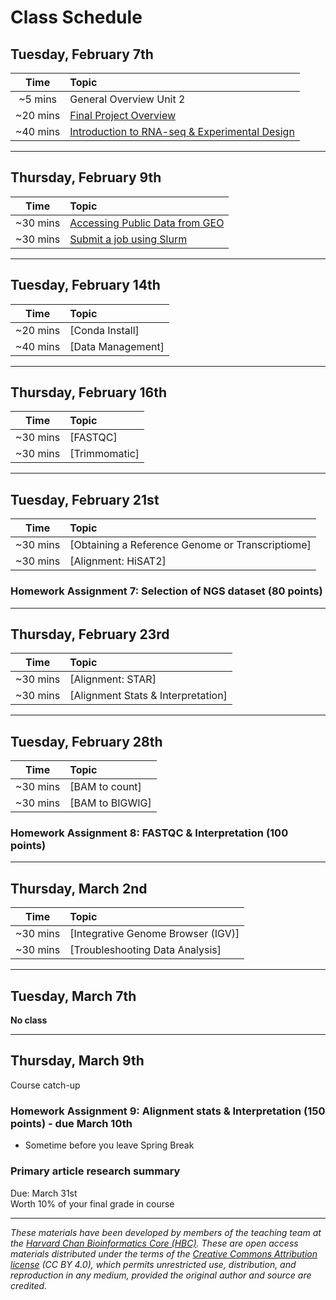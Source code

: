 # Class Schedule

## Tuesday, February 7th 

| Time |  Topic  |  
|:-----------:|:----------| 
| ~5 mins| General Overview Unit 2| 
| ~20 mins| [Final Project Overview](../lectures/GuidelinesforFinalProject.pdf) | 
| ~40 mins | [Introduction to RNA-seq & Experimental Design](../lectures/Lecture4-MMG232.pdf) |


***

## Thursday, February 9th 

| Time |  Topic  |  
|:-----------:|:----------| 
| ~30 mins| [Accessing Public Data from GEO](../lessons/02_accessing_public_experimental_data.md)| 
| ~30 mins| [Submit a job using Slurm](../lessons/02_job_submission_slurm.md)| 

***

## Tuesday, February 14th 

| Time |  Topic  |  
|:-----------:|:----------|
| ~20 mins| [Conda Install] | 
| ~40 mins| [Data Management] | 

***
## Thursday, February 16th 
| Time |  Topic  |  
|:-----------:|:----------| 
| ~30 mins| [FASTQC] | 
| ~30 mins| [Trimmomatic] | 

***

## Tuesday, February 21st 
| Time |  Topic  |  
|:-----------:|:----------| 
| ~30 mins| [Obtaining a Reference Genome or Transcriptiome] | 
| ~30 mins| [Alignment: HiSAT2] | 

### Homework Assignment 7: Selection of NGS dataset (80 points)
***

## Thursday, February 23rd 
| Time |  Topic  |  
|:-----------:|:----------| 
| ~30 mins| [Alignment: STAR] | 
| ~30 mins| [Alignment Stats & Interpretation] | 

***

## Tuesday, February 28th  
| Time |  Topic  |  
|:-----------:|:----------| 
| ~30 mins | [BAM to count] | 
| ~30 mins | [BAM to BIGWIG] | 

### Homework Assignment 8: FASTQC & Interpretation (100 points)
***

## Thursday, March 2nd 
| Time |  Topic  |  
|:-----------:|:----------| 
| ~30 mins| [Integrative Genome Browser (IGV)] | 
| ~30 mins| [Troubleshooting Data Analysis] | 

*** 
## Tuesday, March 7th  
**No class**

***

## Thursday, March 9th  
Course catch-up 

### Homework Assignment 9: Alignment stats & Interpretation (150 points) - due March 10th  
- Sometime before you leave Spring Break 

### Primary article research summary  
Due: March 31st   
Worth 10% of your final grade in course 

*** 


*These materials have been developed by members of the teaching team at the [Harvard Chan Bioinformatics Core (HBC)](http://bioinformatics.sph.harvard.edu/). These are open access materials distributed under the terms of the [Creative Commons Attribution license](https://creativecommons.org/licenses/by/4.0/) (CC BY 4.0), which permits unrestricted use, distribution, and reproduction in any medium, provided the original author and source are credited.*
